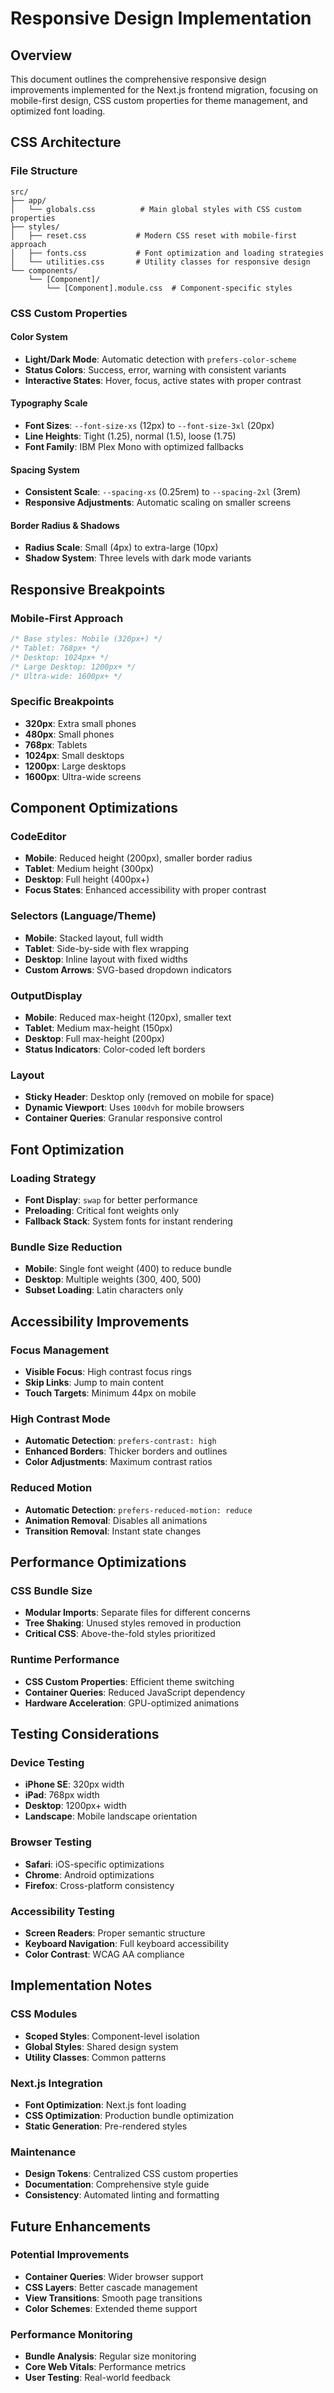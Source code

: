 # Responsive Design Implementation

## Overview

This document outlines the comprehensive responsive design improvements implemented for the Next.js frontend migration, focusing on mobile-first design, CSS custom properties for theme management, and optimized font loading.

## CSS Architecture

### File Structure
```
src/
├── app/
│   └── globals.css          # Main global styles with CSS custom properties
├── styles/
│   ├── reset.css           # Modern CSS reset with mobile-first approach
│   ├── fonts.css           # Font optimization and loading strategies
│   └── utilities.css       # Utility classes for responsive design
└── components/
    └── [Component]/
        └── [Component].module.css  # Component-specific styles
```

### CSS Custom Properties

#### Color System
- **Light/Dark Mode**: Automatic detection with `prefers-color-scheme`
- **Status Colors**: Success, error, warning with consistent variants
- **Interactive States**: Hover, focus, active states with proper contrast

#### Typography Scale
- **Font Sizes**: `--font-size-xs` (12px) to `--font-size-3xl` (20px)
- **Line Heights**: Tight (1.25), normal (1.5), loose (1.75)
- **Font Family**: IBM Plex Mono with optimized fallbacks

#### Spacing System
- **Consistent Scale**: `--spacing-xs` (0.25rem) to `--spacing-2xl` (3rem)
- **Responsive Adjustments**: Automatic scaling on smaller screens

#### Border Radius & Shadows
- **Radius Scale**: Small (4px) to extra-large (10px)
- **Shadow System**: Three levels with dark mode variants

## Responsive Breakpoints

### Mobile-First Approach
```css
/* Base styles: Mobile (320px+) */
/* Tablet: 768px+ */
/* Desktop: 1024px+ */
/* Large Desktop: 1200px+ */
/* Ultra-wide: 1600px+ */
```

### Specific Breakpoints
- **320px**: Extra small phones
- **480px**: Small phones
- **768px**: Tablets
- **1024px**: Small desktops
- **1200px**: Large desktops
- **1600px**: Ultra-wide screens

## Component Optimizations

### CodeEditor
- **Mobile**: Reduced height (200px), smaller border radius
- **Tablet**: Medium height (300px)
- **Desktop**: Full height (400px+)
- **Focus States**: Enhanced accessibility with proper contrast

### Selectors (Language/Theme)
- **Mobile**: Stacked layout, full width
- **Tablet**: Side-by-side with flex wrapping
- **Desktop**: Inline layout with fixed widths
- **Custom Arrows**: SVG-based dropdown indicators

### OutputDisplay
- **Mobile**: Reduced max-height (120px), smaller text
- **Tablet**: Medium max-height (150px)
- **Desktop**: Full max-height (200px)
- **Status Indicators**: Color-coded left borders

### Layout
- **Sticky Header**: Desktop only (removed on mobile for space)
- **Dynamic Viewport**: Uses `100dvh` for mobile browsers
- **Container Queries**: Granular responsive control

## Font Optimization

### Loading Strategy
- **Font Display**: `swap` for better performance
- **Preloading**: Critical font weights only
- **Fallback Stack**: System fonts for instant rendering

### Bundle Size Reduction
- **Mobile**: Single font weight (400) to reduce bundle
- **Desktop**: Multiple weights (300, 400, 500)
- **Subset Loading**: Latin characters only

## Accessibility Improvements

### Focus Management
- **Visible Focus**: High contrast focus rings
- **Skip Links**: Jump to main content
- **Touch Targets**: Minimum 44px on mobile

### High Contrast Mode
- **Automatic Detection**: `prefers-contrast: high`
- **Enhanced Borders**: Thicker borders and outlines
- **Color Adjustments**: Maximum contrast ratios

### Reduced Motion
- **Automatic Detection**: `prefers-reduced-motion: reduce`
- **Animation Removal**: Disables all animations
- **Transition Removal**: Instant state changes

## Performance Optimizations

### CSS Bundle Size
- **Modular Imports**: Separate files for different concerns
- **Tree Shaking**: Unused styles removed in production
- **Critical CSS**: Above-the-fold styles prioritized

### Runtime Performance
- **CSS Custom Properties**: Efficient theme switching
- **Container Queries**: Reduced JavaScript dependency
- **Hardware Acceleration**: GPU-optimized animations

## Testing Considerations

### Device Testing
- **iPhone SE**: 320px width
- **iPad**: 768px width
- **Desktop**: 1200px+ width
- **Landscape**: Mobile landscape orientation

### Browser Testing
- **Safari**: iOS-specific optimizations
- **Chrome**: Android optimizations
- **Firefox**: Cross-platform consistency

### Accessibility Testing
- **Screen Readers**: Proper semantic structure
- **Keyboard Navigation**: Full keyboard accessibility
- **Color Contrast**: WCAG AA compliance

## Implementation Notes

### CSS Modules
- **Scoped Styles**: Component-level isolation
- **Global Styles**: Shared design system
- **Utility Classes**: Common patterns

### Next.js Integration
- **Font Optimization**: Next.js font loading
- **CSS Optimization**: Production bundle optimization
- **Static Generation**: Pre-rendered styles

### Maintenance
- **Design Tokens**: Centralized CSS custom properties
- **Documentation**: Comprehensive style guide
- **Consistency**: Automated linting and formatting

## Future Enhancements

### Potential Improvements
- **Container Queries**: Wider browser support
- **CSS Layers**: Better cascade management
- **View Transitions**: Smooth page transitions
- **Color Schemes**: Extended theme support

### Performance Monitoring
- **Bundle Analysis**: Regular size monitoring
- **Core Web Vitals**: Performance metrics
- **User Testing**: Real-world feedback
